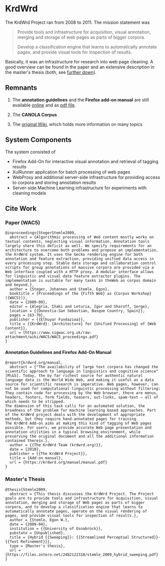 # KrdWrd

The KrdWrd Project ran from 2008 to 2011. The mission statement was
> Provide tools and infrastructure for acquisition, visual annotation, merging and storage of web pages as parts of bigger corpora.
>
> Develop a classification engine that learns to automatically annotate pages, and provide visual tools for inspection of results.

Basically, it was an infrastructure for research into web page cleaning. A good
overview can be found in the paper and an extensive description in the master's
thesis (both, see [further down](#cite-work)).

## Remnants

1. The **annotation guidelines** and the **Firefox add-on manual** are still
available [online](https://krdwrd.github.io/manual) and as [pdf
file](https://github.com/krdwrd/manual/releases/download/20100831/manual.pdf).

2. The **CANOLA Corpus**

3. The [original Wiki](https://github.com/krdwrd/krdwrd.github.io/wiki), which
   holds more information on many topics

## System Components

The system consisted of
- Firefox Add-On for interactive visual annotation and retrieval of tagging results
- XulRunner application for batch processing of web pages
- WebProxy and additional server-side infrastructure for providing access to
  corpora and storing annotation results
- Server-side Machine Learning infrastructure for experiments with cleaning models


## Cite Work

### Paper (WAC5)
<!-- {% raw %} -->
```
@inproceedings{StegerStemle2009,
  abstract = {Algorithmic processing of Web content mostly works on textual contents, neglecting visual information. Annotation tools largely share this deficit as well. We specify requirements for an architecture to overcome both problems and propose an implementation, the KrdWrd system. It uses the Gecko rendering engine for both annotation and feature extraction, providing unified data access in every processing step. Stable data storage and collaboration control scripts for group annotations of massive corpora are provided via a Web interface coupled with a HTTP proxy. A modular interface allows for linguistic and visual data feature extractor plugins. The implementation is suitable for many tasks in theWeb as corpus domain and beyond.},
  author = {Steger, Johannes and Stemle, Egon},
  booktitle = {Proceedings of the {Fifth Web} as {Corpus Workshop} ({WAC5})},
  date = {2009-09},
  editor = {Alegria, Iñaki and Leturia, Igor and Sharoff, Serge},
  location = {{Donostia-San Sebastian, Basque Country, Spain}},
  pages = {63-70},
  publisher = {{Elhuyar Fundazioa}},
  title = {{KrdWrd}: {Architecture} for {Unified Processing} of {Web Content}},
  url = {https://www.sigwac.org.uk/raw-attachment/wiki/WAC5/WAC5_proceedings.pdf}
}
```
<!-- {% endraw  %} -->

#### Annotation Guidelines and Firefox Add-On Manual
<!-- {% raw %} -->
```
@report{krdwrd.org/manual,
  abstract = {"The availability of large text corpora has changed the scientific approach to language in linguistics and cognitive science" [M\&S]. Today, the by far richest source for authentic natural language data is the World Wide Web, and making it useful as a data source for scientific research is imperative. Web pages, however, can not be used for computational linguistic processing without filtering: They contain code for processing by the Web browser, there are menus, headers, footers, form fields, teasers, out-links, spam-text – all of which needs to be stripped.
The dimension of this task calls for an automated solution, the broadness of the problem for machine learning based approaches. Part of the KrdWrd project deals with the development of appropriate methods, but they require hand-annotated pages for training.
The KrdWrd Add-on aims at making this kind of tagging of Web pages possible. For users, we provide accurate Web page presentation and annotation utilities in a typical browsing environment, while preserving the original document and all the additional information contained therein.},
  author = {{The KrdWrd Team (krdwrd.org)}},
  date = {2010},
  publisher = {{The KrdWrd Project}},
  title = {Add-on manual},
  url = {https://krdwrd.org/manual/manual.pdf}
}

```
<!-- {% endraw  %} -->

### Master's Thesis
<!-- {% raw %} -->
```
@thesis{Stemle2009,
  abstract = {This thesis discusses the KrdWrd Project. The Project goals are to provide tools and infrastructure for acquisition, visual annotation, merging and storage of Web pages as parts of bigger corpora, and to develop a classification engine that learns to automatically annotate pages, operate on the visual rendering of pages, and provide visual tools for inspection of results.},
  author = {Stemle, Egon W.},
  date = {2009-04},
  institution = {{University of Osnabrück}},
  pubstate = {Unpublished},
  title = {Hybrid {{Sweeping}}: {{Streamlined Perceptual Structured}}-{{Text Refinement}}},
  type = {Master's thesis},
  url = {https://files.zotero.net/2482122318/stemle_2009_hybrid_sweeping.pdf}
}

```
<!-- {% endraw  %} -->
